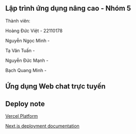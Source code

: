 ## Lập trình ứng dụng nâng cao - Nhóm 5
Thành viên:

Hoàng Đức Việt - 22110178

Nguyễn Ngọc Minh - 

Tạ Văn Tuấn - 

Nguyễn Đức Mạnh -

Bạch Quang Minh - 

## Ứng dụng Web chat trực tuyến

## Deploy note
[Vercel Platform](https://vercel.com/new?utm_medium=default-template&filter=next.js&utm_source=create-next-app&utm_campaign=create-next-app-readme)

[Next.js deployment documentation](https://nextjs.org/docs/app/building-your-application/deploying)
